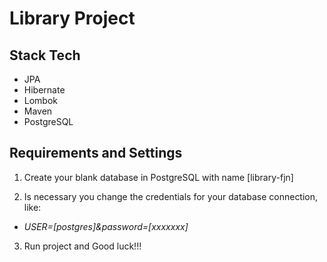 # Library Project

## Stack Tech

- JPA
- Hibernate
- Lombok
- Maven
- PostgreSQL

## Requirements and Settings

1. Create your blank database in PostgreSQL with name [library-fjn]

2. Is necessary you change the credentials for your database connection, like: 
- *USER=[postgres]&password=[xxxxxxx]*

3. Run project and Good luck!!!
